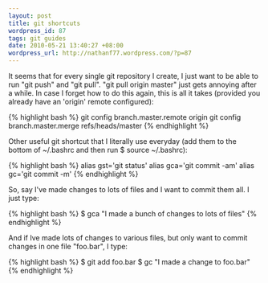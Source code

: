 ```yaml
---
layout: post
title: git shortcuts
wordpress_id: 87
tags: git guides
date: 2010-05-21 13:40:27 +08:00
wordpress_url: http://nathanf77.wordpress.com/?p=87
---
```

It seems that for every single git repository I create,
I just want to be able to run "git push" and "git pull".
"git pull origin master" just gets annoying after a while.
In case I forget how to do this again, this is all it takes (provided you already have an 'origin' remote configured):

{% highlight bash %}
git config branch.master.remote origin
git config branch.master.merge refs/heads/master
{% endhighlight %}

Other useful git shortcut that I literally use everyday
(add them to the bottom of ~/.bashrc and then run $ source ~/.bashrc):

{% highlight bash %}
alias gst='git status'
alias gca='git commit -am'
alias gc='git commit -m'
{% endhighlight %}

So, say I've made changes to lots of files and I want to commit them all. I just type:

{% highlight bash %}
$ gca "I made a bunch of changes to lots of files"
{% endhighlight %}

And if Ive made lots of changes to various files, but only want to commit changes in one file "foo.bar", I type:

{% highlight bash %}
$ git add foo.bar
$ gc "I made a change to foo.bar"
{% endhighlight %}

